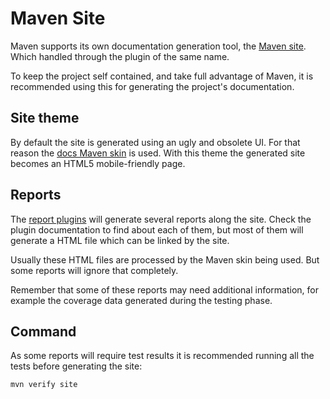 # Maven Site

Maven supports its own documentation generation tool, the [Maven site][maven_site]. Which handled through the plugin of the same name.

To keep the project self contained, and take full advantage of Maven, it is recommended using this for generating the project's documentation.

## Site theme

By default the site is generated using an ugly and obsolete UI. For that reason the [docs Maven skin][docs_maven_skin] is used. With this theme the generated site becomes an HTML5 mobile-friendly page.

## Reports

The [report plugins][report_plugins] will generate several reports along the site. Check the plugin documentation to find about each of them, but most of them will generate a HTML file which can be linked by the site.

Usually these HTML files are processed by the Maven skin being used. But some reports will ignore that completely.

Remember that some of these reports may need additional information, for example the coverage data generated during the testing phase.

## Command

As some reports will require test results it is recommended running all the tests before generating the site:

```
mvn verify site
```

[docs_maven_skin]: https://github.com/Bernardo-MG/docs-maven-skin
[maven_site]: https://maven.apache.org/plugins/maven-site-plugin/

[report_plugins]: ./maven_reports.md
